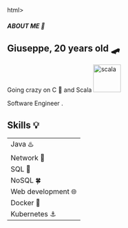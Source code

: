 html>
  <head>
    <meta charset="UTF-8">
    <h5 style="font-weight: bold;">ABOUT ME 👀 </h3>
  </head>
  <body>
    <h2>Giuseppe, 20 years old 🛹 </h2>
    <p> Going crazy on C 💾 and Scala <a href="https://emoji.gg/emoji/6300-scala"><img src="https://cdn3.emoji.gg/emojis/6300-scala.png" width="64px" height="64px" alt="scala"></a> </p>
    <p> Software Engineer .</p>
    <h2>Skills 💡</h2>
    <table>
  <tbody>
    <tr>
      <td>Java ♨️</td>
    </tr>
    <tr>
      <td>Network 🛜</td>
    </tr>
    <tr>
      <td>SQL 🐬</td>
    </tr>
     <tr>
      <td>NoSQL 🍀</td>
    </tr>
    <tr>
      <td>Web development 🌐</td>
    </tr>
    <tr>
      <td>Docker 🐋</td>
    </tr> 
    <tr>
      <td>Kubernetes ⚓</td>
    </tr>  
  </tbody>
</table>
